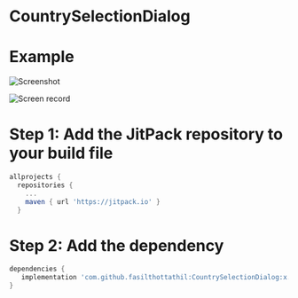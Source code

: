 # CountrySelectionDialog


# Example

![Screenshot](../master/assets/picture.jpeg)

![Screen record](../master/assets/video.gif)





# Step 1:  Add the JitPack repository to your build file
```gradle
allprojects {
  repositories {
	...
	maven { url 'https://jitpack.io' }
  }
```

# Step 2: Add the dependency

```gradle
dependencies {
   implementation 'com.github.fasilthottathil:CountrySelectionDialog:x.x.x'
}
```

